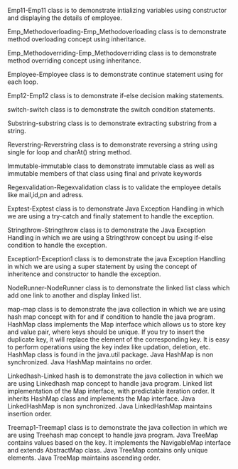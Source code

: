 Emp11-Emp11 class is to demonstrate intializing variables using constructor and displaying the details of employee.


Emp_Methodoverloading-Emp_Methodoverloading class is to demonstrate method overloading concept using inheritance.


Emp_Methodoverriding-Emp_Methodoverriding class is to demonstrate method overriding concept using inheritance.


Employee-Employee class is to demonstrate continue statement using for each loop.


Emp12-Emp12 class is to demonstrate if-else decision making statements.


switch-switch class is to demonstrate the switch condition statements.


Substring-substring class is to demonstrate extracting substring from a string. 


Reverstring-Reverstring class is to demonstrate reversing a string using single for loop and charAt() string method.


Immutable-immutable class to demonstrate immutable class as well as immutable members of that class using final and private keywords


Regexvalidation-Regexvalidation class is to validate the employee details like mail,id,pn and adress.


Exptest-Exptest class is to demonstrate Java Exception Handling in which we are using a try-catch and finally statement to handle the exception.


Stringthrow-Stringthrow class is to demonstrate the Java Exception Handling in which we are using a Stringthrow concept bu using if-else condition to handle the exception.


Exception1-Exception1 class is to demonstrate the java Exception Handling in which we are using a super statement by using the concept of inheritence and constructor to handle the exception.


NodeRunner-NodeRunner class is to demonstrate the linked list class which add one link to another and display linked list.


map-map class is to demonstrate the java collection in which  we are using hash map concept with for and if condition to handle the java program.
HashMap class implements the Map interface which allows us to store key and value pair, where keys should be unique. If you try to insert the duplicate key, it will replace the element of the corresponding key. It is easy to perform operations using the key index like updation, deletion, etc. HashMap class is found in the java.util package.
Java HashMap is non synchronized.
Java HashMap maintains no order.


Linkedhash-Linked hash is to demonstrate the java collection in which we are using Linkedhash map concept to handle java program.
Linked list implementation of the Map interface, with predictable iteration order. It inherits HashMap class and implements the Map interface.
Java LinkedHashMap is non synchronized.
Java LinkedHashMap maintains insertion order. 


Treemap1-Treemap1 class is to demonstrate the java collection in which we are using Treehash map concept to handle java program.
Java TreeMap contains values based on the key. It implements the NavigableMap interface and extends AbstractMap class.
Java TreeMap contains only unique elements.
Java TreeMap maintains ascending order.






